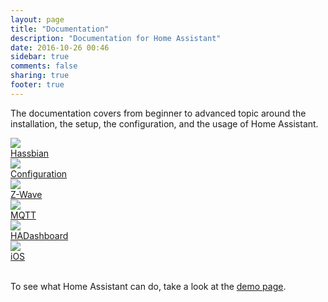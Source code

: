 ```yaml
---
layout: page
title: "Documentation"
description: "Documentation for Home Assistant"
date: 2016-10-26 00:46
sidebar: true
comments: false
sharing: true
footer: true
---
```


The documentation covers from beginner to advanced topic around the installation, the setup, the configuration, and the usage of Home Assistant.

<div class="text-center hass-option-cards" markdown="0">
  <a class='option-card' href='/docs/hassbian/installation/'>
    <div class='img-container'>
      <img src='/images/supported_brands/raspberry-pi.png' />
    </div>
    <div class='title'>Hassbian</div>
  </a>
  <a class='option-card' href='/docs/configuration/'>
    <div class='img-container'>
      <img src='/images/supported_brands/pencil.png' />
    </div>
    <div class='title'>Configuration</div>
  </a>
  <a class='option-card' href='/docs/z-wave/'>
    <div class='img-container'>
      <img src='/images/supported_brands/z-wave.png' />
    </div>
    <div class='title'>Z-Wave</div>
  </a>
  <a class='option-card' href='/docs/mqtt/'>
    <div class='img-container'>
      <img src='/images/supported_brands/mqtt.png' />
    </div>
    <div class='title'>MQTT</div>
  </a>
  <a class='option-card' href='/docs/ecosystem/hadashboard/'>
    <div class='img-container'>
      <img src='/images/supported_brands/view-dashboard.png' />
    </div>
    <div class='title'>HADashboard</div>
  </a>
  <a class='option-card' href='/docs/ecosystem/ios/'>
    <div class='img-container'>
      <img src='/images/supported_brands/apple.png' />
    </div>
    <div class='title'>iOS</div>
  </a>
</div>

<br/>


To see what Home Assistant can do, take a look at the [demo page](/demo).
